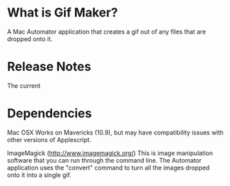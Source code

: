 What is Gif Maker?
=================

A Mac Automator application that creates a gif out of any files that are dropped onto it.


Release Notes
=================

The current


Dependencies
=================

Mac OSX
Works on Mavericks (10.9), but may have compatibility issues with other versions of Applescript.

ImageMagick (http://www.imagemagick.org/)
This is image manipulation software that you can run through the command line. The Automator application uses the "convert" command to turn all the images dropped onto it into a single gif.
